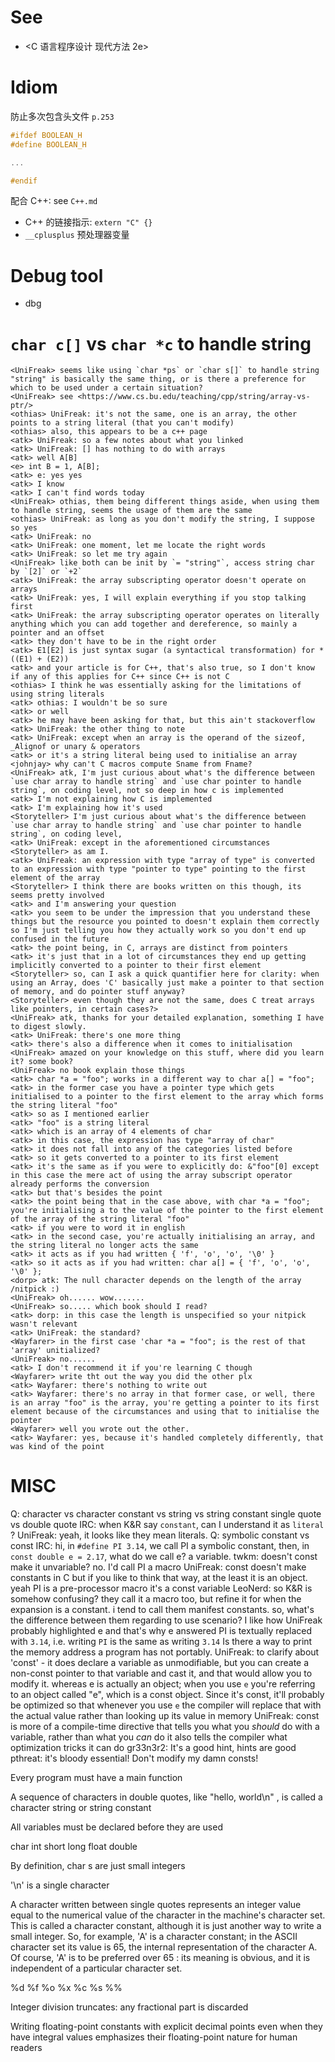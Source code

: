 # See

- <C 语言程序设计 现代方法 2e>

# Idiom

防止多次包含头文件 `p.253`

```c
#ifdef BOOLEAN_H
#define BOOLEAN_H

...

#endif
```

配合 C++: see `C++.md`
- C++ 的链接指示: `extern "C" {}`
- `__cplusplus` 预处理器变量

# Debug tool
- dbg

# `char c[]` vs `char *c` to handle string

```
<UniFreak> seems like using `char *ps` or `char s[]` to handle string "string" is basically the same thing, or is there a preference for which to be used under a certain situation?
<UniFreak> see <https://www.cs.bu.edu/teaching/cpp/string/array-vs-ptr/>
<othias> UniFreak: it's not the same, one is an array, the other points to a string literal (that you can't modify)
<othias> also, this appears to be a c++ page
<atk> UniFreak: so a few notes about what you linked
<atk> UniFreak: [] has nothing to do with arrays
<atk> well A[B]
<e> int B = 1, A[B];
<atk> e: yes yes
<atk> I know
<atk> I can't find words today
<UniFreak> othias, them being different things aside, when using them to handle string, seems the usage of them are the same
<othias> UniFreak: as long as you don't modify the string, I suppose so yes
<atk> UniFreak: no
<atk> UniFreak: one moment, let me locate the right words
<atk> UniFreak: so let me try again
<UniFreak> like both can be init by `= "string"`, access string char by `[2]` or `+2`
<atk> UniFreak: the array subscripting operator doesn't operate on arrays
<atk> UniFreak: yes, I will explain everything if you stop talking first
<atk> UniFreak: the array subscripting operator operates on literally anything which you can add together and dereference, so mainly a pointer and an offset
<atk> they don't have to be in the right order
<atk> E1[E2] is just syntax sugar (a syntactical transformation) for *((E1) + (E2))
<atk> and your article is for C++, that's also true, so I don't know if any of this applies for C++ since C++ is not C
<othias> I think he was essentially asking for the limitations of using string literals
<atk> othias: I wouldn't be so sure
<atk> or well
<atk> he may have been asking for that, but this ain't stackoverflow
<atk> UniFreak: the other thing to note
<atk> UniFreak: except when an array is the operand of the sizeof, _Alignof or unary & operators
<atk> or it's a string literal being used to initialise an array
<johnjay> why can't C macros compute Sname from Fname?
<UniFreak> atk, I'm just curious about what's the difference between `use char array to handle string` and `use char pointer to handle string`, on coding level, not so deep in how c is implemented
<atk> I'm not explaining how C is implemented
<atk> I'm explaining how it's used
<Storyteller> I'm just curious about what's the difference between `use char array to handle string` and `use char pointer to handle string`, on coding level,
<atk> UniFreak: except in the aforementioned circumstances
<Storyteller> as am I.
<atk> UniFreak: an expression with type "array of type" is converted to an expression with type "pointer to type" pointing to the first element of the array
<Storyteller> I think there are books written on this though, its seems pretty involved
<atk> and I'm answering your question
<atk> you seem to be under the impression that you understand these things but the resource you pointed to doesn't explain them correctly so I'm just telling you how they actually work so you don't end up confused in the future
<atk> the point being, in C, arrays are distinct from pointers
<atk> it's just that in a lot of circumstances they end up getting implicitly converted to a pointer to their first element
<Storyteller> so, can I ask a quick quantifier here for clarity: when using an Array, does 'C' basically just make a pointer to that section of memory, and do pointer stuff anyway?
<Storyteller> even though they are not the same, does C treat arrays like pointers, in certain cases?>
<UniFreak> atk, thanks for your detailed explanation, something I have to digest slowly.
<atk> UniFreak: there's one more thing
<atk> there's also a difference when it comes to initialisation
<UniFreak> amazed on your knowledge on this stuff, where did you learn it? some book?
<UniFreak> no book explain those things
<atk> char *a = "foo"; works in a different way to char a[] = "foo";
<atk> in the former case you have a pointer type which gets initialised to a pointer to the first element to the array which forms the string literal "foo"
<atk> so as I mentioned earlier
<atk> "foo" is a string literal
<atk> which is an array of 4 elements of char
<atk> in this case, the expression has type "array of char"
<atk> it does not fall into any of the categories listed before
<atk> so it gets converted to a pointer to its first element
<atk> it's the same as if you were to explicitly do: &"foo"[0] except in this case the mere act of using the array subscript operator already performs the conversion
<atk> but that's besides the point
<atk> the point being that in the case above, with char *a = "foo"; you're initialising a to the value of the pointer to the first element of the array of the string literal "foo"
<atk> if you were to word it in english
<atk> in the second case, you're actually initialising an array, and the string literal no longer acts the same
<atk> it acts as if you had written { 'f', 'o', 'o', '\0' }
<atk> so it acts as if you had written: char a[] = { 'f', 'o', 'o', '\0' };
<dorp> atk: The null character depends on the length of the array /nitpick :)
<UniFreak> oh...... wow.......
<UniFreak> so..... which book should I read?
<atk> dorp: in this case the length is unspecified so your nitpick wasn't relevant
<atk> UniFreak: the standard?
<Wayfarer> in the first case 'char *a = "foo"; is the rest of that 'array' unitialized?
<UniFreak> no......
<atk> I don't recommend it if you're learning C though
<Wayfarer> write tht out the way you did the other plx
<atk> Wayfarer: there's nothing to write out
<atk> Wayfarer: there's no array in that former case, or well, there is an array "foo" is the array, you're getting a pointer to its first element because of the circumstances and using that to initialise the pointer
<Wayfarer> well you wrote out the other.
<atk> Wayfarer: yes, because it's handled completely differently, that was kind of the point
```

# MISC

Q:
    character vs character constant vs string vs string constant
    single quote vs double quote
IRC:
    <UniFreak> when K&R say `constant`, can I understand it as `literal` ?
    <kamog> UniFreak: yeah, it looks like they mean literals.
Q:
    symbolic constant vs const
IRC:
    <UniFreak> hi, in `#define PI 3.14`, we call PI a symbolic constant, then, in `const double e = 2.17`, what do we call e?
    <twkm> a variable.
    <UniFreak> twkm: doesn't const make it unvariable?
    <twkm> no.
    <LeoNerd> I'd call PI a macro
    <e> UniFreak: const doesn't make constants in C
    <twkm> but if you like to think that way, at the least it is an object.
    <gr33n3r2> yeah PI is a pre-processor macro
    <cousteau> it's a const variable
    <UniFreak> LeoNerd: so K&R is somehow confusing?
    <twkm> they call it a macro too, but refine it for when the expansion is a constant.
    <twkm> i tend to call them manifest constants.
    <UniFreak> so, what's the difference between them regarding to use scenario?
    <cousteau> I like how UniFreak probably highlighted e and that's why e answered
    <cousteau> PI is textually replaced with `3.14`, i.e. writing `PI` is the same as writing `3.14`
    <pthreat> Is there a way to print the memory address a program has
    <twkm> not portably.
    <gr33n3r2> UniFreak: to clarify about 'const' - it does declare a variable as unmodifiable, but you can create a non-const pointer to that variable and cast it, and that would allow you to modify it.
    <cousteau> whereas e is actually an object; when you use `e` you're referring to an object called "e", which is a const object.  Since it's const, it'll probably be optimized so that whenever you use `e` the compiler will replace that with the actual value rather than looking up its value in memory
    <gr33n3r2> UniFreak: const is more of a compile-time directive that tells you what you *should* do with a variable, rather than what you *can* do
    <cousteau> it also tells the compiler what optimization tricks it can do
    <pthreat> gr33n3r2: It's a good hint, hints are good
    <gr33n3r2> pthreat: it's bloody essential! Don't modify my damn consts!

Every program must have a main function

A sequence of characters in double quotes, like  "hello, world\n" , is called a character
string or string constant

All variables must be declared before they are used

char int short long float double

By definition,  char s are just small integers

'\n' is a single character

A character written between single quotes represents an integer value equal to the numerical value of the character in the machine's character set. This is called a character constant, although it is just another way to write a small integer. So, for example,  'A' is a character constant; in the ASCII character set its value is 65, the internal representation of the character A. Of course,  'A' is to be preferred over  65 : its meaning is obvious, and it is independent of a particular character set.

%d %f %o %x %c %s %%

Integer division truncates: any fractional part is discarded

Writing floating-point constants with explicit decimal points even when they have integral values
emphasizes their floating-point nature for human readers